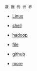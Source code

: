`
                                                                          数 据 的 世 界
`
* [Linux](https://lixiaoxiaolove.github.io/Lixiaoxiao/boke/linuxIndex) 
* [shell](https://lixiaoxiaolove.github.io/Lixiaoxiao/boke/shellIndex)
* [hadoop](https://lixiaoxiaolove.github.io/Lixiaoxiao/boke/hadoopIndex)
* [file](https://lixiaoxiaolove.github.io/Lixiaoxiao/boke/fileIndex)
* [github](https://lixiaoxiaolove.github.io/Lixiaoxiao/boke/github_build.md)











* [more](https://lixiaoxiaolove.github.io/Lixiaoxiao/boke/more)